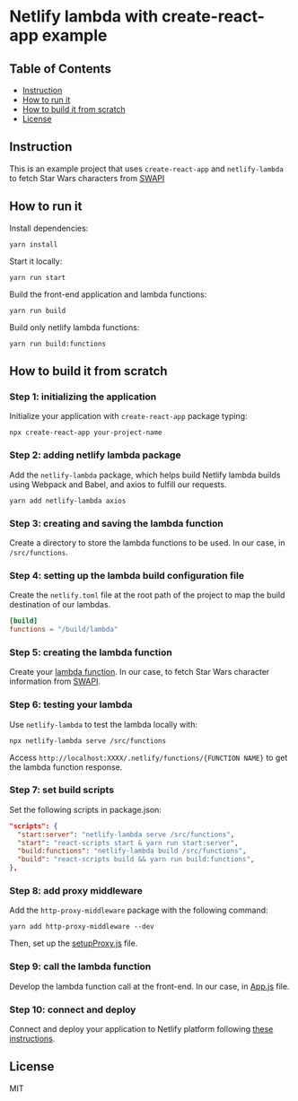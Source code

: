 # Netlify lambda with create-react-app example

## Table of Contents

* [Instruction](#instruction)
* [How to run it](#how-to-run-it)
* [How to build it from scratch](#how-to-build-it-from-scratch)
* [License](#license)

## Instruction

This is an example project that uses `create-react-app` and `netlify-lambda` to fetch Star Wars characters from [SWAPI](https://swapi.co/)

## How to run it

Install dependencies:

```
yarn install
```

Start it locally:

```
yarn run start
```

Build the front-end application and lambda functions:

```
yarn run build
```

Build only netlify lambda functions:

```
yarn run build:functions
```

## How to build it from scratch

### Step 1: initializing the application

Initialize your application with `create-react-app` package typing:

```
npx create-react-app your-project-name
```

### Step 2: adding netlify lambda package

Add the `netlify-lambda` package, which helps build Netlify lambda builds using Webpack and Babel, and axios to fulfill our requests.

```
yarn add netlify-lambda axios
```

### Step 3: creating and saving the lambda function

Create a directory to store the lambda functions to be used. In our case, in `/src/functions`.

### Step 4: setting up the lambda build configuration file

Create the `netlify.toml` file at the root path of the project to map the build destination of our lambdas.

```toml
[build]
functions = "/build/lambda"
```

### Step 5: creating the lambda function

Create your [lambda function](https://github.com/lucasajc/netlify-lambda-create-react-app/blob/master/src/functions/fetchStarWarsCharacterInfo.js). In our case, to fetch Star Wars character information from [SWAPI](https://swapi.co/api/).

### Step 6: testing your lambda

Use `netlify-lambda` to test the lambda locally with:

```
npx netlify-lambda serve /src/functions
```

Access `http://localhost:XXXX/.netlify/functions/{FUNCTION NAME}` to get the lambda function response.

### Step 7: set build scripts

Set the following scripts in package.json:

```json
"scripts": {
  "start:server": "netlify-lambda serve /src/functions",
  "start": "react-scripts start & yarn run start:server",
  "build:functions": "netlify-lambda build /src/functions",
  "build": "react-scripts build && yarn run build:functions",
},
```

### Step 8: add proxy middleware

Add the `http-proxy-middleware` package with the following command:

```
yarn add http-proxy-middleware --dev
```

Then, set up the [setupProxy.js](https://github.com/lucasajc/netlify-lambda-create-react-app/blob/master/src/setupProxy.js) file.

### Step 9: call the lambda function

Develop the lambda function call at the front-end. In our case, in [App.js](https://github.com/lucasajc/netlify-lambda-create-react-app/blob/master/src/App.js) file.

### Step 10: connect and deploy

Connect and deploy your application to Netlify platform following [these instructions](https://www.netlify.com/blog/2016/09/29/a-step-by-step-guide-deploying-on-netlify/).

## License

MIT
